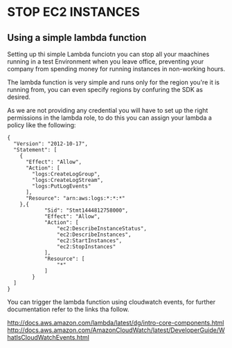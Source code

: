 # STOP EC2 INSTANCES
## Using a simple lambda function
Setting up thi simple Lambda funciotn you can stop all your maachines running in a test Environment when you leave office, preventing your company from spending money for running instances in non-working hours.

The lambda function is very simple and runs only for the region you're it is running from, you can even specify regions by confuring the SDK as desired.

As we are not providing any credential you will have to set up the right permissions in the lambda role, to do this you can assign your lambda a policy like the following:
    
    {
      "Version": "2012-10-17",
      "Statement": [
        {
          "Effect": "Allow",
          "Action": [
            "logs:CreateLogGroup",
            "logs:CreateLogStream",
            "logs:PutLogEvents"
          ],
          "Resource": "arn:aws:logs:*:*:*"
        },{
                "Sid": "Stmt1444812758000",
                "Effect": "Allow",
                "Action": [
                    "ec2:DescribeInstanceStatus",
                    "ec2:DescribeInstances",
                    "ec2:StartInstances",
                    "ec2:StopInstances"
                ],
                "Resource": [
                    "*"
                ]
            }
      ]
    }

You can trigger the lambda function using cloudwatch events, for further documentation refer to the links tha follow.

http://docs.aws.amazon.com/lambda/latest/dg/intro-core-components.html
http://docs.aws.amazon.com/AmazonCloudWatch/latest/DeveloperGuide/WhatIsCloudWatchEvents.html

